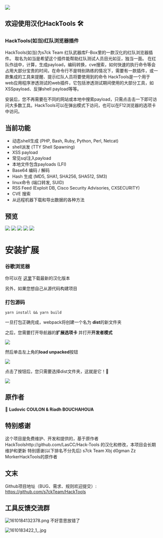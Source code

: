 
![](https://i.postimg.cc/GtLdZ2rZ/noun-Panama-hat-1454601.png)
## 欢迎使用汉化HackTools 🛠

### HackTools(如当)红队浏览器插件
HackTools(如当)为s7ck Team 红队武器库F-Box里的一款汉化的红队浏览器插件。
取名为如当是希望这个插件能帮助红队测试人员目光如豆，独当一面。
在红队作战中，计算，生成payload，编码转换，cve搜索，如何快速的执行命令等会占用大部分宝贵的时间，在命令行不是特别熟练的情况下，需要有一款插件，或一款集成的工具来提醒、提示红队人员将要使用到的命令
HackTools是一个用于web应用程序渗透测试的web插件，它包括渗透测试期间使用的大部分工具，如XSSpayload、反弹shell payload等等。

安装后，您不再需要在不同的网站或本地中搜索payload，只需点击击一下即可访问大多数工具。HackTools可以在弹出模式下访问，也可以在F12浏览器的选项卡中访问。

## 当前功能





- 动态shell生成 (PHP, Bash, Ruby, Python, Perl, Netcat)
- shell派发 (TTY Shell Spawning)
- XSS payload
- 常见sql注入payload
- 本地文件包含payloads (LFI)
- Base64 编码 / 解码
- Hash 生成 (MD5, SHA1, SHA256, SHA512, SM3)
- linux命令 (端口转发, SUID)
- RSS Feed (Exploit DB, Cisco Security Advisories, CXSECURITY)
- CVE 搜索
- 从远程机器下载和导出数据的各种方法

## 预览

![](https://i.postimg.cc/VNmtdskN/Untitled-1.png)
![](https://i.imgur.com/02ym26m.png)
![](https://i.imgur.com/A22KDs7.png)
![](https://i.imgur.com/TxWUC7r.png)
![](https://i.imgur.com/KrDX7t6.png)


# 安装扩展

### 谷歌浏览器

你可以在 [这里](https://github.com/s7ckTeam/HackTools/)下载最新的汉化版本

另外，如果您想自己从源代码构建项目

### 打包源码

```console
yarn install && yarn build
```

一旦打包正确完成，webpack将创建一个名为 **dist**的新文件夹

之后，您需要打开导航器的**扩展选项卡**  并打开**开发者模式**

![](https://i.imgur.com/0GRfu2K.png)

然后单击左上角的**load unpacked**按钮

![](https://i.imgur.com/q41GeAb.png)

点击了按钮后，您只需要选择dist文件夹，这就是它！🎉

![](https://i.imgur.com/mL4TVu0.png)

## 原作者

👤 **Ludovic COULON & Riadh BOUCHAHOUA**

## 特别感谢
这个项目是免费维护、开发和提供的，基于原作者HackToolshttp://github.com/LasCC/Hack-Tools 的汉化和修改，本项目会长期维护和更新
特别感谢(以下排名不分先后) 
s7ck Team 
Xbj 
d0gman
Zz
MorkerHackTools的原作者


## 文末
Github项目地址（BUG、需求、规则欢迎提交）: https://github.com/s7ckTeam/HackTools

## 工具反馈交流群
![1610184132378.png](https://i.loli.net/2021/01/09/gPZCswa2TlGRrdM.png)
不好意思放错了

![1610183422_1_.jpg](https://i.loli.net/2021/01/09/HYrU6VN3TajIyEZ.png)